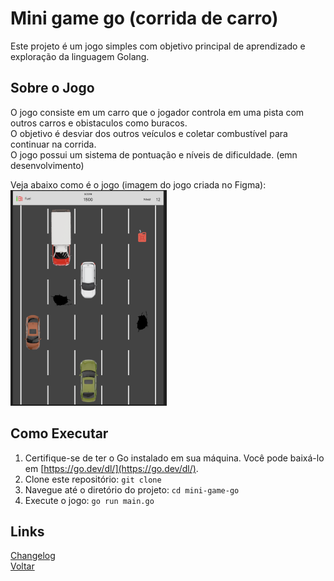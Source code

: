 # Mini game go (corrida de carro)

Este projeto é um jogo simples com objetivo principal de aprendizado e exploração da linguagem Golang.

## Sobre o Jogo

O jogo consiste em um carro que o jogador controla em uma pista com outros carros e obistaculos como buracos.<br/>
O objetivo é desviar dos outros veículos e coletar combustível para continuar na corrida.<br/>
O jogo possui um sistema de pontuação e níveis de dificuldade. (emn desenvolvimento)<br/>

Veja abaixo como é o jogo (imagem do jogo criada no Figma):<br>
<img src="assets/game.png" width="250">

## Como Executar
1.  Certifique-se de ter o Go instalado em sua máquina. Você pode baixá-lo em [https://go.dev/dl/](https://go.dev/dl/).
2.  Clone este repositório: `git clone `
3.  Navegue até o diretório do projeto: `cd mini-game-go`
4.  Execute o jogo: `go run main.go`


## Links
[Changelog](changelog.md)<br/>
[Voltar](readme.md)
